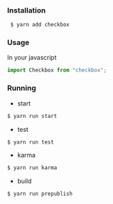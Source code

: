 





### Installation    
```sh
 $ yarn add checkbox
```      


### Usage
In your javascript 
```js static
import Checkbox from "checkbox";
```
 

### Running
- start 
```sh
$ yarn run start
```

- test 
```sh
$ yarn run test
```
- karma 
```sh
$ yarn run karma
```
- build 
```sh
$ yarn run prepublish
```
